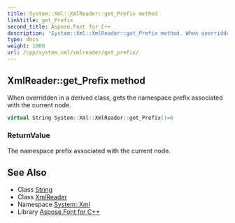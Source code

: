 ```yaml
---
title: System::Xml::XmlReader::get_Prefix method
linktitle: get_Prefix
second_title: Aspose.Font for C++
description: 'System::Xml::XmlReader::get_Prefix method. When overridden in a derived class, gets the namespace prefix associated with the current node in C++.'
type: docs
weight: 1900
url: /cpp/system.xml/xmlreader/get_prefix/
---
```

## XmlReader::get_Prefix method


When overridden in a derived class, gets the namespace prefix associated with the current node.

```cpp
virtual String System::Xml::XmlReader::get_Prefix()=0
```


### ReturnValue

The namespace prefix associated with the current node.

## See Also

* Class [String](../../../system/string/)
* Class [XmlReader](../)
* Namespace [System::Xml](../../)
* Library [Aspose.Font for C++](../../../)
